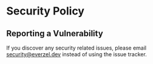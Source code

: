 # Security Policy

## Reporting a Vulnerability

If you discover any security related issues, please email security@everzel.dev instead of using the issue tracker.
